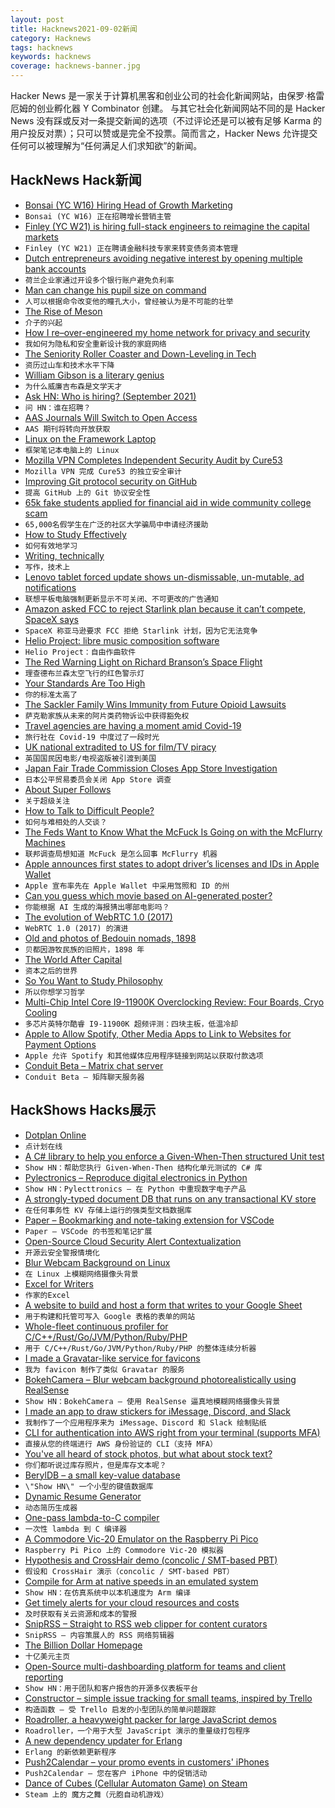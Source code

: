 ```yaml
---
layout: post
title: Hacknews2021-09-02新闻
category: Hacknews
tags: hacknews
keywords: hacknews
coverage: hacknews-banner.jpg
---
```


Hacker News 是一家关于计算机黑客和创业公司的社会化新闻网站，由保罗·格雷厄姆的创业孵化器 Y Combinator 创建。
与其它社会化新闻网站不同的是 Hacker News 没有踩或反对一条提交新闻的选项（不过评论还是可以被有足够 Karma 的用户投反对票）；只可以赞或是完全不投票。简而言之，Hacker News 允许提交任何可以被理解为“任何满足人们求知欲”的新闻。

## HackNews Hack新闻


- [Bonsai (YC W16) Hiring Head of Growth Marketing](https://www.ycombinator.com/companies/bonsai/jobs/HY1P6AN-head-of-growth-marketing)
- `Bonsai (YC W16) 正在招聘增长营销主管`
- [Finley (YC W21) is hiring full-stack engineers to reimagine the capital markets](https://www.finleycms.com/careers/)
- `Finley (YC W21) 正在聘请金融科技专家来转变债务资本管理`
- [Dutch entrepreneurs avoiding negative interest by opening multiple bank accounts](https://nltimes.nl/2021/09/01/entrepreneurs-avoiding-negative-interest-opening-multiple-bank-accounts)
- `荷兰企业家通过开设多个银行账户避免负利率`
- [Man can change his pupil size on command](https://www.livescience.com/man-can-control-pupil-dilation.html)
- `人可以根据命令改变他的瞳孔大小，曾经被认为是不可能的壮举`
- [The Rise of Meson](https://gms.tf/the-rise-of-meson.html)
- `介子的兴起`
- [How I re–over-engineered my home network for privacy and security](https://ben.balter.com/2021/09/01/how-i-re-over-engineered-my-home-network/)
- `我如何为隐私和安全重新设计我的家庭网络`
- [The Seniority Roller Coaster and Down-Leveling in Tech](https://blog.pragmaticengineer.com/the-seniority-roller-coaster/)
- `资历过山车和技术水平下降`
- [William Gibson is a literary genius](https://thewalrus.ca/why-william-gibson-is-a-literary-genius/)
- `为什么威廉吉布森是文学天才`
- [Ask HN: Who is hiring? (September 2021)](item?id=28380661)
- `问 HN：谁在招聘？ `
- [AAS Journals Will Switch to Open Access](https://aas.org/press/aas-journals-open-access)
- `AAS 期刊将转向开放获取`
- [Linux on the Framework Laptop](https://frame.work/blog/linux-on-the-framework-laptop)
- `框架笔记本电脑上的 Linux`
- [Mozilla VPN Completes Independent Security Audit by Cure53](https://blog.mozilla.org/en/mozilla/news/mozilla-vpn-completes-independent-security-audit-by-cure53/)
- `Mozilla VPN 完成 Cure53 的独立安全审计`
- [Improving Git protocol security on GitHub](https://github.blog/2021-09-01-improving-git-protocol-security-github/)
- `提高 GitHub 上的 Git 协议安全性`
- [65k fake students applied for financial aid in wide community college scam](https://www.latimes.com/california/story/2021-09-01/california-college-financial-aid-scam-fake-students)
- `65,000名假学生在广泛的社区大学骗局中申请经济援助`
- [How to Study Effectively](https://psyche.co/guides/how-research-from-psychology-can-help-you-study-effectively)
- `如何有效地学习`
- [Writing, technically](https://signalsandthreads.com/writing-technically/)
- `写作，技术上`
- [Lenovo tablet forced update shows un-dismissable, un-mutable, ad notifications](https://twitter.com/benkrasnow/status/1433096367992295427)
- `联想平板电脑强制更新显示不可关闭、不可更改的广告通知`
- [Amazon asked FCC to reject Starlink plan because it can’t compete, SpaceX says](https://arstechnica.com/tech-policy/2021/09/spacex-slams-amazons-obstructionist-ploy-to-block-starlink-upgrade-plan/)
- `SpaceX 称亚马逊要求 FCC 拒绝 Starlink 计划，因为它无法竞争`
- [Helio Project: libre music composition software](https://helio.fm/)
- `Helio Project：自由作曲软件`
- [The Red Warning Light on Richard Branson’s Space Flight](https://www.newyorker.com/news/news-desk/the-red-warning-light-on-richard-bransons-space-flight)
- `理查德布兰森太空飞行的红色警示灯`
- [Your Standards Are Too High](https://www.neelnanda.io/blog/35-standards)
- `你的标准太高了`
- [The Sackler Family Wins Immunity from Future Opioid Lawsuits](https://www.npr.org/2021/09/01/1031053251/sackler-family-immunity-purdue-pharma-oxcyontin-opioid-epidemic)
- `萨克勒家族从未来的阿片类药物诉讼中获得豁免权`
- [Travel agencies are having a moment amid Covid-19](https://www.wsj.com/articles/travel-advisers-delta-covid-11630442498)
- `旅行社在 Covid-19 中度过了一段时光`
- [UK national extradited to US for film/TV piracy](https://www.justice.gov/usao-sdny/pr/manhattan-us-attorney-announces-extradition-british-national-participation-online-film)
- `英国国民因电影/电视盗版被引渡到美国`
- [Japan Fair Trade Commission Closes App Store Investigation](https://www.apple.com/newsroom/2021/09/japan-fair-trade-commission-closes-app-store-investigation/)
- `日本公平贸易委员会关闭 App Store 调查`
- [About Super Follows](https://help.twitter.com/en/using-twitter/super-follows)
- `关于超级关注`
- [How to Talk to Difficult People?](https://www.vpetrova.com/p/how-to-talk-to-people-3ad?r=mxyh7&utm_campaign=post&utm_medium=web&utm_source=hackernews)
- `如何与难相处的人交谈？`
- [The Feds Want to Know What the McFuck Is Going on with the McFlurry Machines](https://gizmodo.com/the-feds-want-to-know-what-the-mcfuck-is-going-on-with-1847601805)
- `联邦调查局想知道 McFuck 是怎么回事 McFlurry 机器`
- [Apple announces first states to adopt driver’s licenses and IDs in Apple Wallet](https://www.apple.com/newsroom/2021/09/apple-announces-first-states-to-adopt-drivers-licenses-and-state-ids-in-wallet/)
- `Apple 宣布率先在 Apple Wallet 中采用驾照和 ID 的州`
- [Can you guess which movie based on AI-generated poster?](https://noahveltman.com/aimovies/)
- `你能根据 AI 生成的海报猜出哪部电影吗？`
- [The evolution of WebRTC 1.0 (2017)](https://blog.mozilla.org/webrtc/the-evolution-of-webrtc/)
- `WebRTC 1.0 (2017) 的演进`
- [Old and photos of Bedouin nomads, 1898](https://rarehistoricalphotos.com/old-spectacular-photos-of-bedouin-nomads-1898/)
- `贝都因游牧民族的旧照片，1898 年`
- [The World After Capital](https://worldaftercapital.org/)
- `资本之后的世界`
- [So You Want to Study Philosophy](https://www.susanrigetti.com/philosophy)
- `所以你想学习哲学`
- [Multi-Chip Intel Core I9-11900K Overclocking Review: Four Boards, Cryo Cooling](https://www.anandtech.com/show/16857/overclocking-with-intel-rocket-lake-four-core-i911900k-binned-and-analyzed)
- `多芯片英特尔酷睿 I9-11900K 超频评测：四块主板，低温冷却`
- [Apple to Allow Spotify, Other Media Apps to Link to Websites for Payment Options](https://www.wsj.com/articles/apple-to-allow-spotify-other-media-apps-to-link-to-websites-for-payment-options-11630544101)
- `Apple 允许 Spotify 和其他媒体应用程序链接到网站以获取付款选项`
- [Conduit Beta – Matrix chat server](https://conduit.rs/release-0-2-0/)
- `Conduit Beta – 矩阵聊天服务器`


## HackShows Hacks展示

- [ Dotplan Online](https://dotplan.online/)
- `点计划在线`
- [ A C# library to help you enforce a Given-When-Then structured Unit test](item?id=28352300)
- `Show HN：帮助您执行 Given-When-Then 结构化单元测试的 C# 库`
- [ Pylectronics – Reproduce digital electronics in Python](https://github.com/fgarci03/pylectronics)
- `Show HN：Pylecttronics – 在 Python 中重现数字电子产品`
- [ A strongly-typed document DB that runs on any transactional KV store](https://github.com/losfair/RefineDB)
- `在任何事务性 KV 存储上运行的强类型文档数据库`
- [ Paper – Bookmarking and note-taking extension for VSCode](https://github.com/Raathigesh/paper)
- `Paper – VSCode 的书签和笔记扩展`
- [ Open-Source Cloud Security Alert Contextualization](https://github.com/dassana-io/dassana)
- `开源云安全警报情境化`
- [ Blur Webcam Background on Linux](https://github.com/jashandeep-sohi/webcam-filters)
- `在 Linux 上模糊网络摄像头背景`
- [ Excel for Writers](https://zeminary.com/)
- `作家的Excel`
- [ A website to build and host a form that writes to your Google Sheet](https://formtosheets.com/)
- `用于构建和托管可写入 Google 表格的表单的网站`
- [ Whole-fleet continuous profiler for C/C++/Rust/Go/JVM/Python/Ruby/PHP](https://prodfiler.com/blog/introducing-prodfiler/)
- `用于 C/C++/Rust/Go/JVM/Python/Ruby/PHP 的整体连续分析器`
- [ I made a Gravatar-like service for favicons](https://icon.horse)
- `我为 favicon 制作了类似 Gravatar 的服务`
- [ BokehCamera – Blur webcam background photorealistically using RealSense](https://github.com/dheera/bokeh-camera)
- `Show HN：BokehCamera – 使用 RealSense 逼真地模糊网络摄像头背景`
- [ I made an app to draw stickers for iMessage, Discord, and Slack](https://stickerdoodle.app)
- `我制作了一个应用程序来为 iMessage、Discord 和 Slack 绘制贴纸`
- [ CLI for authentication into AWS right from your terminal (supports MFA)](https://github.com/iamarkadyt/aacli)
- `直接从您的终端进行 AWS 身份验证的 CLI（支持 MFA）`
- [ You've all heard of stock photos, but what about stock text?](https://uicopy.io)
- `你们都听说过库存照片，但是库存文本呢？`
- [ BerylDB – a small key-value database](http://docs.beryl.dev/)
- `\"Show HN\" 一个小型的键值数据库`
- [ Dynamic Resume Generator](https://github.com/Mockapapella/Dynamic-Resume-Generator)
- `动态简历生成器`
- [ One-pass lambda-to-C compiler](https://github.com/Joker-vD/onepass-lambda-compiler)
- `一次性 lambda 到 C 编译器`
- [ A Commodore Vic-20 Emulator on the Raspberry Pi Pico](https://github.com/jfoucher/picovic)
- `Raspberry Pi Pico 上的 Commodore Vic-20 模拟器`
- [ Hypothesis and CrossHair demo (concolic / SMT-based PBT)](https://pschanely.github.io/2021/08/25/hypothesis-crosshair-integration.html)
- `假设和 CrossHair 演示（concolic / SMT-based PBT）`
- [ Compile for Arm at native speeds in an emulated system](https://github.com/valkmit/aws-graviton2-on-intel)
- `Show HN：在仿真系统中以本机速度为 Arm 编译`
- [ Get timely alerts for your cloud resources and costs](https://cloudalarm.in)
- `及时获取有关云资源和成本的警报`
- [ SnipRSS – Straight to RSS web clipper for content curators](https://sniprss.com)
- `SnipRSS – 内容策展人的 RSS 网络剪辑器`
- [ The Billion Dollar Homepage](https://billiondollarhomepage.wtf)
- `十亿美元主页`
- [ Open-Source multi-dashboarding platform for teams and client reporting](https://github.com/chartbrew/chartbrew)
- `Show HN：用于团队和客户报告的开源多仪表板平台`
- [ Constructor – simple issue tracking for small teams, inspired by Trello](https://constructor.dev)
- `构造函数 – 受 Trello 启发的小型团队的简单问题跟踪`
- [ Roadroller, a heavyweight packer for large JavaScript demos](https://lifthrasiir.github.io/roadroller/)
- `Roadroller，一个用于大型 JavaScript 演示的重量级打包程序`
- [ A new dependency updater for Erlang](https://tech.nextroll.com/blog/dev/2021/09/01/erlang-rebar3-depup.html)
- `Erlang 的新依赖更新程序`
- [ Push2Calendar – your promo events in customers' iPhones](https://productstories.pro/push2calendar/)
- `Push2Calendar – 您在客户 iPhone 中的促销活动`
- [ Dance of Cubes (Cellular Automaton Game) on Steam](https://store.steampowered.com/app/1744620/Dance_of_Cubes/)
- `Steam 上的 魔方之舞（元胞自动机游戏）`

